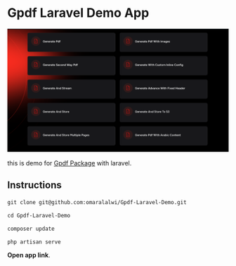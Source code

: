 # Gpdf Laravel Demo App

<p align="center">
  <a>
    <img src="https://raw.githubusercontent.com/omaralalwi/Gpdf-Laravel-Demo/master/public/images/main-banner-1.png" alt="Gpdf">
  </a>
</p>

this is demo for [Gpdf Package](https://github.com/omaralalwi/Gpdf) with laravel.


## Instructions

```
git clone git@github.com:omaralalwi/Gpdf-Laravel-Demo.git
```

```
cd Gpdf-Laravel-Demo
```

```
composer update
```

```
php artisan serve
```
**Open app link**.



